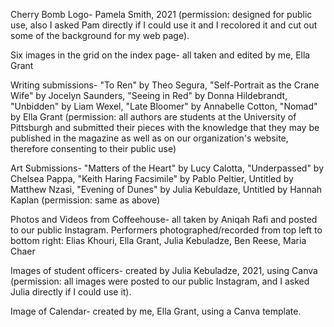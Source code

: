 Cherry Bomb Logo- Pamela Smith, 2021 (permission: designed for public use, also I asked Pam directly if I could use it and I recolored it and cut out 
some of the background for my web page).

Six images in the grid on the index page- all taken and edited by me, Ella Grant

Writing submissions- "To Ren" by Theo Segura, "Self-Portrait as the Crane Wife" by Jocelyn Saunders, "Seeing in Red" by Donna Hildebrandt, 
"Unbidden" by Liam Wexel, "Late Bloomer" by Annabelle Cotton, "Nomad" by Ella Grant (permission: all authors are students at the University of Pittsburgh
and submitted their pieces with the knowledge that they may be published in the magazine as well as on our organization's website, therefore consenting
to their public use)

Art Submissions- "Matters of the Heart" by Lucy Calotta, "Underpassed" by Chelsea Pappa, "Keith Haring Facsimile" by Pablo Peltier, Untitled by 
Matthew Nzasi, "Evening of Dunes" by Julia Kebuldaze, Untitled by Hannah Kaplan (permission: same as above)

Photos and Videos from Coffeehouse- all taken by Aniqah Rafi and posted to our public Instagram. Performers photographed/recorded from top left to bottom right: Elias Khouri, Ella Grant, Julia Kebuladze, Ben Reese, Maria Chaer

Images of student officers- created by Julia Kebuladze, 2021, using Canva (permission: all images were posted to our public Instagram, and I asked Julia
directly if I could use it).

Image of Calendar- created by me, Ella Grant, using a Canva template.

